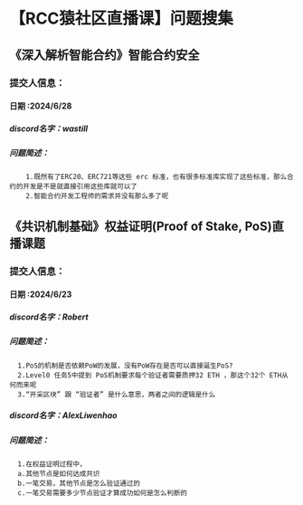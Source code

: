 # 【RCC猿社区直播课】问题搜集

## 《深入解析智能合约》智能合约安全
  ### 提交人信息：
  #### 日期 :2024/6/28
  ##### discord名字：wastill
  ##### 问题简述：
        1.既然有了ERC20、ERC721等这些 erc 标准，也有很多标准库实现了这些标准，那么合约的开发是不是就直接引用这些库就可以了
        2.智能合约开发工程师的需求并没有那么多了呢



## 《共识机制基础》权益证明(Proof of Stake, PoS)直播课题
### 提交人信息：
  #### 日期 :2024/6/23
  ##### discord名字：Robert
  ##### 问题简述：
      1.PoS的机制是否依赖PoW的发展，没有PoW存在是否可以直接诞生PoS?
      2.Level0 任务5中提到 PoS机制要求每个验证者需要质押32 ETH ，那这个32个 ETH从何而来呢
      3.“开采区块” 跟 “验证者” 是什么意思，两者之间的逻辑是什么
    
  ##### discord名字：AlexLiwenhao
  ##### 问题简述：
      1.在权益证明过程中，
      a.其他节点是如何达成共识
      b.一笔交易，其他节点是怎么验证通过的
      c.一笔交易需要多少节点验证才算成功如何是怎么判断的

